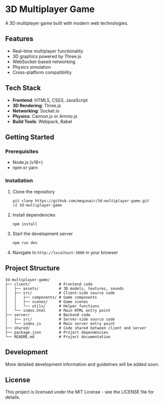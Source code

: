 # 3D Multiplayer Game

A 3D multiplayer game built with modern web technologies.

## Features

- Real-time multiplayer functionality
- 3D graphics powered by Three.js
- WebSocket-based networking
- Physics simulation
- Cross-platform compatibility

## Tech Stack

- **Frontend**: HTML5, CSS3, JavaScript
- **3D Rendering**: Three.js
- **Networking**: Socket.io
- **Physics**: Cannon.js or Ammo.js
- **Build Tools**: Webpack, Babel

## Getting Started

### Prerequisites

- Node.js (v18+)
- npm or yarn

### Installation

1. Clone the repository
   ```bash
   git clone https://github.com/megunair/3d-multiplayer-game.git
   cd 3d-multiplayer-game
   ```

2. Install dependencies
   ```bash
   npm install
   ```

3. Start the development server
   ```bash
   npm run dev
   ```

4. Navigate to `http://localhost:3000` in your browser

## Project Structure

```
3d-multiplayer-game/
├── client/             # Frontend code
│   ├── assets/         # 3D models, textures, sounds
│   ├── src/            # Client-side source code
│   │   ├── components/ # Game components
│   │   ├── scenes/     # Game scenes
│   │   └── utils/      # Helper functions
│   └── index.html      # Main HTML entry point
├── server/             # Backend code
│   ├── src/            # Server-side source code
│   └── index.js        # Main server entry point
├── shared/             # Code shared between client and server
├── package.json        # Project dependencies
└── README.md           # Project documentation
```

## Development

More detailed development information and guidelines will be added soon.

## License

This project is licensed under the MIT License - see the LICENSE file for details.
